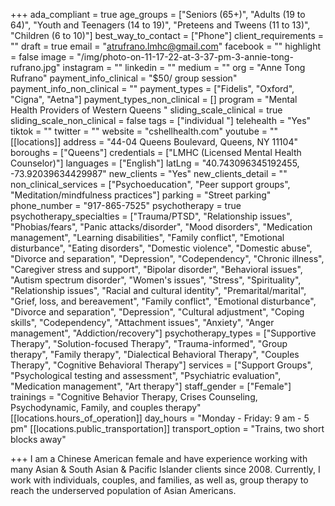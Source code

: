 +++
ada_compliant = true
age_groups = ["Seniors (65+)", "Adults (19 to 64)", "Youth and Teenagers (14 to 19)", "Preteens and Tweens (11 to 13)", "Children (6 to 10)"]
best_way_to_contact = ["Phone"]
client_requirements = ""
draft = true
email = "atrufrano.lmhc@gmail.com"
facebook = ""
highlight = false
image = "/img/photo-on-11-17-22-at-3-37-pm-3-annie-tong-rufrano.jpg"
instagram = ""
linkedin = ""
medium = ""
org = "Anne Tong Rufrano"
payment_info_clinical = "$50/ group session"
payment_info_non_clinical = ""
payment_types = ["Fidelis", "Oxford", "Cigna", "Aetna"]
payment_types_non_clinical = []
program = "Mental Health Providers of Western Queens "
sliding_scale_clinical = true
sliding_scale_non_clinical = false
tags = ["individual "]
telehealth = "Yes"
tiktok = ""
twitter = ""
website = "cshellhealth.com"
youtube = ""
[[locations]]
address = "44-04 Queens Boulevard, Queens, NY 11104"
boroughs = ["Queens"]
credentials = ["LMHC (Licensed Mental Health Counselor)"]
languages = ["English"]
latLng = "40.743096345192455, -73.92039634429987"
new_clients = "Yes"
new_clients_detail = ""
non_clinical_services = ["Psychoeducation", "Peer support groups", "Meditation/mindfulness practices"]
parking = "Street parking"
phone_number = "917-865-7525"
psychotherapy = true
psychotherapy_specialties = ["Trauma/PTSD", "Relationship issues", "Phobias/fears", "Panic attacks/disorder", "Mood disorders", "Medication management", "Learning disabilities", "Family conflict", "Emotional disturbance", "Eating disorders", "Domestic violence", "Domestic abuse", "Divorce and separation", "Depression", "Codependency", "Chronic illness", "Caregiver stress and support", "Bipolar disorder", "Behavioral issues", "Autism spectrum disorder", "Women's issues", "Stress", "Spirituality", "Relationship issues", "Racial and cultural identity", "Premarital/marital", "Grief, loss, and bereavement", "Family conflict", "Emotional disturbance", "Divorce and separation", "Depression", "Cultural adjustment", "Coping skills", "Codependency", "Attachment issues", "Anxiety", "Anger management", "Addiction/recovery"]
psychotherapy_types = ["Supportive Therapy", "Solution-focused Therapy", "Trauma-informed", "Group therapy", "Family therapy", "Dialectical Behavioral Therapy", "Couples Therapy", "Cognitive Behavioral Therapy"]
services = ["Support Groups", "Psychological testing and assessment", "Psychiatric evaluation", "Medication management", "Art therapy"]
staff_gender = ["Female"]
trainings = "Cognitive Behavior Therapy, Crises Counseling, Psychodynamic, Family, and couples therapy"
[[locations.hours_of_operation]]
day_hours = "Monday - Friday: 9 am - 5 pm"
[[locations.public_transportation]]
transport_option = "Trains, two short blocks away"

+++
I am a Chinese American female and have experience working with many Asian & South Asian & Pacific Islander clients since 2008. Currently, I work with individuals, couples, and families, as well as, group therapy to reach the underserved population of Asian Americans.